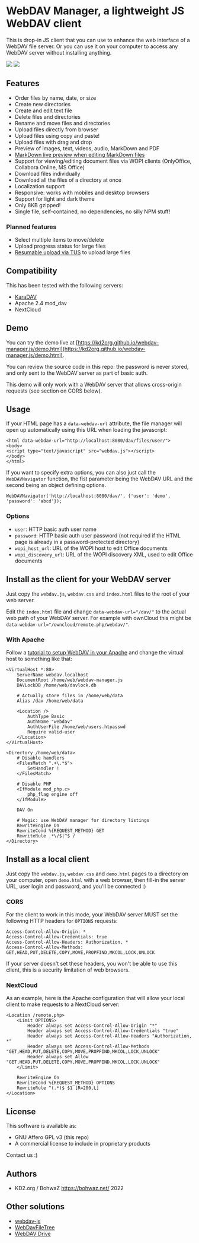 # WebDAV Manager, a lightweight JS WebDAV client

This is drop-in JS client that you can use to enhance the web interface of a WebDAV file server. Or you can use it on your computer to access any WebDAV server without installing anything.

![](scr_desktop.png)
![](scr_mobile.png)

## Features

* Order files by name, date, or size
* Create new directories
* Create and edit text file
* Delete files and directories
* Rename and move files and directories
* Upload files directly from browser
* Upload files using copy and paste!
* Upload files with drag and drop
* Preview of images, text, videos, audio, MarkDown and PDF
* [MarkDown live preview when editing MarkDown files](scr_markdown.png)
* Support for viewing/editing document files via WOPI clients (OnlyOffice, Collabora Online, MS Office)
* Download files individually
* Download all the files of a directory at once
* Localization support
* Responsive: works with mobiles and desktop browsers
* Support for light and dark theme
* Only 8KB gzipped!
* Single file, self-contained, no dependencies, no silly NPM stuff!

### Planned features

* Select multiple items to move/delete
* Upload progress status for large files
* [Resumable upload via TUS](https://tus.io/protocols/resumable-upload.html) to upload large files

## Compatibility

This has been tested with the following servers:

* [KaraDAV](https://github.com/kd2org/karadav/)
* Apache 2.4 mod_dav
* NextCloud

## Demo

You can try the demo live at [https://kd2org.github.io/webdav-manager.js/demo.html](https://kd2org.github.io/webdav-manager.js/demo.html).

You can review the source code in this repo: the password is never stored, and only sent to the WebDAV server as part of basic auth.

This demo will only work with a WebDAV server that allows cross-origin requests (see section on CORS below).

## Usage

If your HTML page has a `data-webdav-url` attribute, the file manager will open up automatically using this URL when loading the javascript:

```
<html data-webdav-url="http://localhost:8080/dav/files/user/">
<body>
<script type="text/javascript" src="webdav.js"></script>
</body>
</html>
```

If you want to specify extra options, you can also just call the `WebDAVNavigator` function, the fist parameter being the WebDAV URL and the second being an object defining options.

```
WebDAVNavigator('http://localhost:8080/dav/', {'user': 'demo', 'password': 'abcd'});
```

### Options

* `user`: HTTP basic auth user name
* `password`: HTTP basic auth user password (not required if the HTML page is already in a password-protected directory)
* `wopi_host_url`: URL of the WOPI host to edit Office documents
* `wopi_discovery_url`: URL of the WOPI discovery XML, used to edit Office documents

## Install as the client for your WebDAV server

Just copy the `webdav.js`, `webdav.css` and `index.html` files to the root of your web server.

Edit the `index.html` file and change `data-webdav-url="/dav/"` to the actual web path of your WebDAV server. For example with ownCloud this might be `data-webdav-url="/owncloud/remote.php/webdav/"`.

### With Apache

Follow a [tutorial to setup WebDAV in your Apache](https://www.digitalocean.com/community/tutorials/how-to-configure-webdav-access-with-apache-on-ubuntu-18-04) and change the virtual host to something like that:

```
<VirtualHost *:80>
	ServerName webdav.localhost
	DocumentRoot /home/web/webdav-manager.js
	DAVLockDB /home/web/davlock.db

	# Actually store files in /home/web/data
	Alias /dav /home/web/data

	<Location />
		AuthType Basic
		AuthName "webdav"
		AuthUserFile /home/web/users.htpasswd
		Require valid-user
	</Location>
</VirtualHost>

<Directory /home/web/data>
	# Disable handlers
	<FilesMatch ".+\.*$">
		SetHandler !
	</FilesMatch>

	# Disable PHP
	<IfModule mod_php.c>
		php_flag engine off
	</IfModule>

	DAV On

	# Magic: use WebDAV manager for directory listings
	RewriteEngine On
	RewriteCond %{REQUEST_METHOD} GET
	RewriteRule .*\/$|^$ /
</Directory>
```

## Install as a local client

Just copy the `webdav.js`, `webdav.css` and `demo.html` pages to a directory on your computer, open `demo.html` with a web browser, then fill-in the server URL, user login and password, and you'll be connected :)

### CORS

For the client to work in this mode, your WebDAV server MUST set the following HTTP headers for `OPTIONS` requests:

```
Access-Control-Allow-Origin: *
Access-Control-Allow-Credentials: true
Access-Control-Allow-Headers: Authorization, *
Access-Control-Allow-Methods: GET,HEAD,PUT,DELETE,COPY,MOVE,PROPFIND,MKCOL,LOCK,UNLOCK
```

If your server doesn't set these headers, you won't be able to use this client, this is a security limitation of web browsers.

### NextCloud

As an example, here is the Apache configuration that will allow your local client to make requests to a NextCloud server:

```
<Location /remote.php>
	<Limit OPTIONS>
		Header always set Access-Control-Allow-Origin "*"
		Header always set Access-Control-Allow-Credentials "true"
		Header always set Access-Control-Allow-Headers "Authorization, *"
		Header always set Access-Control-Allow-Methods "GET,HEAD,PUT,DELETE,COPY,MOVE,PROPFIND,MKCOL,LOCK,UNLOCK"
		Header always set Allow "GET,HEAD,PUT,DELETE,COPY,MOVE,PROPFIND,MKCOL,LOCK,UNLOCK"
	</Limit>

	RewriteEngine On
	RewriteCond %{REQUEST_METHOD} OPTIONS
	RewriteRule ^(.*)$ $1 [R=200,L]
</Location>
```

## License

This software is available as:

* GNU Affero GPL v3 (this repo)
* A commercial license to include in proprietary products

Contact us :)

## Authors

* KD2.org / BohwaZ <https://bohwaz.net/> 2022

## Other solutions

* [webdav-js](https://github.com/dom111/webdav-js)
* [WebDavFileTree](https://github.com/Kysic/webdavFileTree)
* [WebDAV Drive](https://github.com/club-1/webdav-drive)